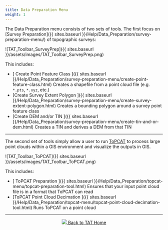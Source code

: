 ```yaml
---
title: Data Preparation Menu
weight: 1
---
```


The Data Preparation menu consists of two sets of tools. The first focus on [Survey Preparation]({{ sites.baseurl }}/Help/Data_Preparation/survey-preparation-menu/) of topographic surveys:

![TAT_Toolbar_SurveyPrep]({{ sites.baseurl }}/assets/images/TAT_Toolbar_SurveyPrep.png)

This includes: 
- [ Create Point Feature Class <i class="fa fa-cog"></i>]({{ sites.baseurl }}/Help/Data_Preparation/survey-preparation-menu/create-point-feature-class.html)  Creates a shapefile from a point cloud file (e.g. `*.pts`, `*.xyz`, etc.) 
- [Create Survey Extent Polygon <i class="fa fa-cog"></i>]({{ sites.baseurl }}/Help/Data_Preparation/survey-preparation-menu/create-survey-extent-polygon.html) Creates a bounding polygon around a survey point feature class
- [Create DEM and/or TIN <i class="fa fa-cog"></i>]({{ sites.baseurl }}/Help/Data_Preparation/survey-preparation-menu/create-tin-and-or-dem.html) Creates a TIN and derives a DEM from that TIN

------
The second set of tools simply allow a user to run [ToPCAT](http://mbes.joewheaton.org/background/conceptual-reference-pages/topcat) to process large point clouds within a GIS environment and visualize the outputs in GIS.

![TAT_Toolbar_ToPCAT]({{ sites.baseurl }}/assets/images/TAT_Toolbar_ToPCAT.png)

This includes: 
- [ ToPCAT Preparation <i class="fa fa-cog"></i>]({{ sites.baseurl }}/Help/Data_Preparation/topcat-menu/topcat-preparation-tool.html)  Ensures that your input point cloud file is in a format that ToPCAT can read 
- [ToPCAT Point Cloud Decimation <i class="fa fa-cog"></i>]({{ sites.baseurl }}/Help/Data_Preparation/topcat-menu/topcat-point-cloud-decimation-tool.html) Runs ToPCAT on a point cloud


------
<div align="center">
	<a class="hollow button" href="{{ site.baseurl }}/"><img src="{{ site.baseurl }}/assets/images/Tatty.png">  Back to TAT Home </a>  
</div>